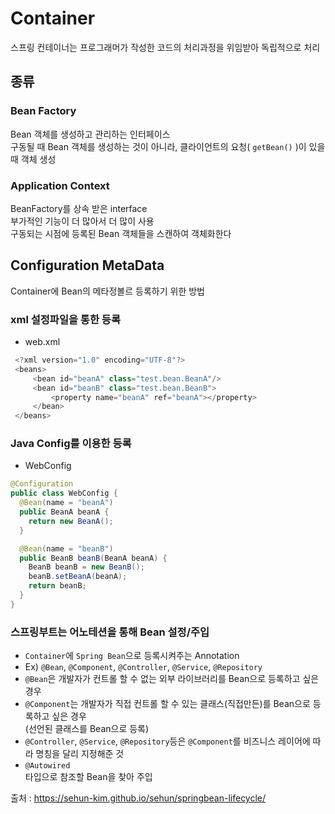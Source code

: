 # Container  
스프링 컨테이너는 프로그래머가 작성한 코드의 처리과정을 위임받아 독립적으로 처리  

## 종류  
### Bean Factory  
Bean 객체를 생성하고 관리하는 인터페이스  
구동될 때 Bean 객체를 생성하는 것이 아니라, 클라이언트의 요청( `getBean()` )이 있을 때 객체 생성  

### Application Context  
BeanFactory를 상속 받은 interface  
부가적인 기능이 더 많아서 더 많이 사용  
구동되는 시점에 등록된 Bean 객체들을 스캔하여 객체화한다  

## Configuration MetaData  
Container에 Bean의 메타정볼르 등록하기 위한 방법  
  
### xml 설정파일을 통한 등록  
* web.xml
```java
 <?xml version="1.0" encoding="UTF-8"?>
 <beans>
     <bean id="beanA" class="test.bean.BeanA"/>
     <bean id="beanB" class="test.bean.BeanB">
         <property name="beanA" ref="beanA"></property>
     </bean>
 </beans>
```

### Java Config를 이용한 등록  
* WebConfig
 ```java
 @Configuration
 public class WebConfig {
   @Bean(name = "beanA")
   public BeanA beanA {
     return new BeanA();
   }
 
   @Bean(name = "beanB")
   public BeanB beanB(BeanA beanA) {
     BeanB beanB = new BeanB();
     beanB.setBeanA(beanA);
     return beanB;
   }
 }
```
### 스프링부트는 어노테션을 통해 Bean 설정/주입  
* `Container`에 `Spring Bean`으로 등록시켜주는 Annotation  
* Ex) `@Bean`, `@Component`, `@Controller`, `@Service`, `@Repository`  
* `@Bean`은 개발자가 컨트롤 할 수 없는 외부 라이브러리를 Bean으로 등록하고 싶은 경우  
* `@Component`는 개발자가 직접 컨트롤 할 수 있는 클래스(직접만든)를 Bean으로 등록하고 싶은 경우  
(선언된 클래스를 Bean으로 등록)
* `@Controller`, `@Service`, `@Repository`등은 `@Component`를 비즈니스 레이어에 따라 명칭을 달리 지정해준 것 
* `@Autowired`  
타입으로 참조할 Bean을 찾아 주입  
 
출처 : https://sehun-kim.github.io/sehun/springbean-lifecycle/
